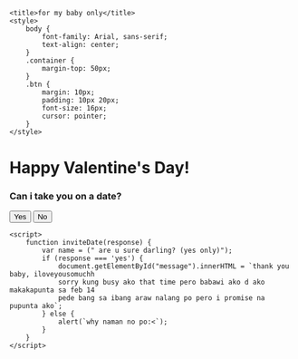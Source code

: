 
<html lang="en">
<head>
    
    <title>for my baby only</title>
    <style>
        body {
            font-family: Arial, sans-serif;
            text-align: center;
        }
        .container {
            margin-top: 50px;
        }
        .btn {
            margin: 10px;
            padding: 10px 20px;
            font-size: 16px;
            cursor: pointer;
        }
    </style>
</head>
<body>
    <div class="container">
        <h1>Happy Valentine's Day!</h1>
        <h3> Can i take you on a date?</h3>
        <button class="btn" onclick="inviteDate('yes')">Yes</button>
        <button class="btn" onclick="inviteDate('no')">No</button>
        <div id="message"></div>
    </div>

    <script>
        function inviteDate(response) {
            var name = (" are u sure darling? (yes only)");
            if (response === 'yes') {
                document.getElementById("message").innerHTML = `thank you baby, iloveyousomuchh
                sorry kung busy ako that time pero babawi ako d ako makakapunta sa feb 14
                pede bang sa ibang araw nalang po pero i promise na pupunta ako`;
            } else {
                alert(`why naman no po:<`);
            }
        }
    </script>
</body>
</html>
